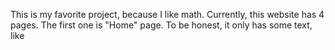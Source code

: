 This is my favorite project, because I like math. Currently, this website has 4 pages. The first one is "Home" page. To be honest, it only has some text, like